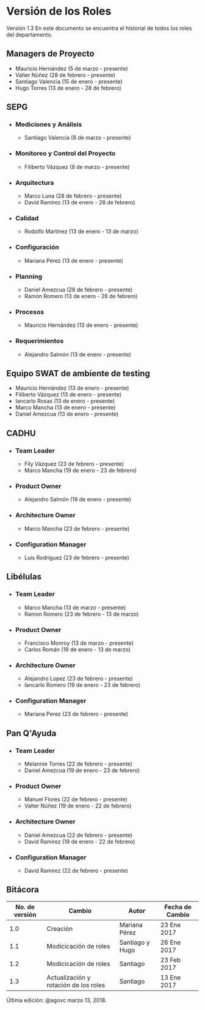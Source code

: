 # Versión de los Roles
Versión 1.3
En este documento se encuentra el historial de todos los roles del departamento.

## Managers de Proyecto
  * Mauricio Hernández (5 de marzo - presente)
  * Valter Núñez (28 de febrero - presente)
  * Santiago Valencia (15 de enero - presente)
  * Hugo Torres (13 de enero - 28 de febrero)

## SEPG
* ### Mediciones y Análisis
  * Santiago Valencia (8 de marzo - presente)
  
* ### Monitoreo y Control del Proyecto
  * Filiberto Vázquez (8 de marzo - presente)
  
* ### Arquitectura
  * Marco Luna (28 de febrero - presente)
  * David Ramírez (13 de enero - 28 de febrero)
  
* ### Calidad
  * Rodolfo Martínez (13 de enero - 13 de marzo)
 
* ### Configuración
  * Mariana Pérez (13 de enero - presente)
  
* ### Planning
  * Daniel Amezcua (28 de febrero - presente)
  * Ramón Romero (13 de enero - 28 de febrero)

* ### Procesos
  * Mauricio Hernández (13 de enero - presente)

* ### Requerimientos
  * Alejandro Salmón (13 de enero - presente)
  
## Equipo SWAT de ambiente de testing
* Mauricio Hernández (13 de enero - presente)
* Filiberto Vázquez (13 de enero - presente)
* Iancarlo Rosas (13 de enero - presente)
* Marco Mancha (13 de enero - presente)
* Daniel Amezcua (13 de enero - presente)

## CADHU
* ### Team Leader
  * Fily Vázquez (23 de febrero - presente)
  * Marco Mancha (19 de enero - 23 de febrero)
* ### Product Owner
  * Alejandro Salmón (19 de enero - presente)
* ### Architecture Owner
  * Marco Mancha (23 de febrero - presente)
* ### Configuration Manager
  * Luis Rodríguez (23 de febrero - presente)

## Libélulas
* ### Team Leader
  * Marco Mancha (13 de marzo - presente)
  * Ramon Romero (23 de febrero - 13 de marzo)
* ### Product Owner
  * Francisco Monroy (13 de marzo - presente)
  * Carlos Román (19 de enero - 13 de marzo)
* ### Architecture Owner
  * Alejandro Lopez (23 de febrero - presente)
  * Iancarlo Romero (19 de enero - 23 de febrero)
* ### Configuration Manager
  * Mariana Perez (23 de febrero - presente)

## Pan Q'Ayuda
* ### Team Leader
  * Melannie Torres (22 de febrero - presente)
  * Daniel Amezcua (19 de enero - 23 de febrero)
* ### Product Owner
  * Manuel Flores (22 de febrero - presente)
  * Valter Núñez (19 de enero - 22 de febrero)
* ### Architecture Owner
  * Daniel Amezcua (22 de febrero - presente)
  * David Ramírez (19 de enero - 22 de febrero)
* ### Configuration Manager
  * David Ramirez (22 de febrero - presente)

## Bitácora
No. de versión | Cambio | Autor | Fecha de Cambio
---------------|--------|-------|-----------------
1.0 | Creación | Mariana Pérez | 23 Ene 2017
1.1 | Modicicación de roles | Santiago y Hugo | 26 Ene 2017
1.2 | Modicicación de roles | Santiago | 23 Feb 2017
1.3 | Actualización y rotación de los roles | Santiago | 13 Ene 2017

Última edición: @agovc marzo 13, 2018.
